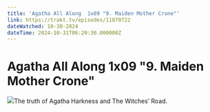 ```yaml
---
title: 'Agatha All Along  1x09 "9. Maiden Mother Crone"' 
link: https://trakt.tv/episodes/11870722
dateWatched: 10-30-2024
dateTime: 2024-10-31T06:20:30.000000Z
---
```

# Agatha All Along  1x09 "9. Maiden Mother Crone"

![](https://walter-r2.trakt.tv/images/episodes/011/870/722/screenshots/thumb/db07584570.jpg)The truth of Agatha Harkness and The Witches’ Road.